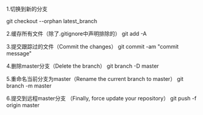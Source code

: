 1.切换到新的分支

git checkout --orphan latest_branch

2.缓存所有文件（除了.gitignore中声明排除的）
git add -A

3.提交跟踪过的文件（Commit the changes）
git commit -am "commit message"

4.删除master分支（Delete the branch）
git branch -D master

5.重命名当前分支为master（Rename the current branch to master）
git branch -m master

6.提交到远程master分支 （Finally, force update your repository）
git push -f origin master